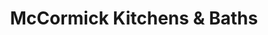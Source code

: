---
title: "McCormick Kitchens & Baths"
url: /saugus/mccormick-kitchens-and-baths/
shop: kitchen
---
